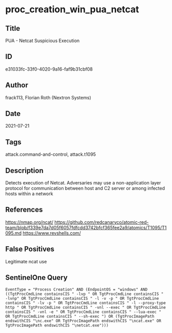 # proc_creation_win_pua_netcat

## Title
PUA - Netcat Suspicious Execution

## ID
e31033fc-33f0-4020-9a16-faf9b31cbf08

## Author
frack113, Florian Roth (Nextron Systems)

## Date
2021-07-21

## Tags
attack.command-and-control, attack.t1095

## Description
Detects execution of Netcat. Adversaries may use a non-application layer protocol for communication between host and C2 server or among infected hosts within a network

## References
https://nmap.org/ncat/
https://github.com/redcanaryco/atomic-red-team/blob/f339e7da7d05f6057fdfcdd3742bfcf365fee2a9/atomics/T1095/T1095.md
https://www.revshells.com/

## False Positives
Legitimate ncat use

## SentinelOne Query
```
EventType = "Process Creation" AND (EndpointOS = "windows" AND ((TgtProcCmdLine containsCIS " -lvp " OR TgtProcCmdLine containsCIS " -lvnp" OR TgtProcCmdLine containsCIS " -l -v -p " OR TgtProcCmdLine containsCIS " -lv -p " OR TgtProcCmdLine containsCIS " -l --proxy-type http " OR TgtProcCmdLine containsCIS " -vnl --exec " OR TgtProcCmdLine containsCIS " -vnl -e " OR TgtProcCmdLine containsCIS " --lua-exec " OR TgtProcCmdLine containsCIS " --sh-exec ") OR (TgtProcImagePath endswithCIS "\nc.exe" OR TgtProcImagePath endswithCIS "\ncat.exe" OR TgtProcImagePath endswithCIS "\netcat.exe")))

```
